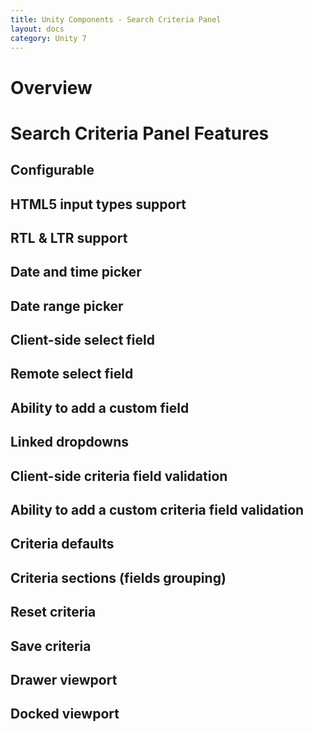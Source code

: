 ```yaml
---
title: Unity Components - Search Criteria Panel
layout: docs
category: Unity 7
---
```

# Overview

# Search Criteria Panel Features

## Configurable
## HTML5 input types support
## RTL & LTR support
## Date and time picker
## Date range picker
## Client-side select field
## Remote select field
## Ability to add a custom field
## Linked dropdowns
## Client-side criteria field validation
## Ability to add a custom criteria field validation
## Criteria defaults
## Criteria sections (fields grouping)
## Reset criteria
## Save criteria
## Drawer viewport
## Docked viewport
